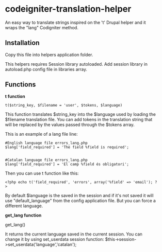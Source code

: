 codeigniter-translation-helper
==============================

An easy way to translate strings inspired on the 't' Drupal helper and it wraps the "lang" Codigniter method.

Installation
------------
Copy this file into helpers application folder.

This helpers requires Session library autoloaded. Add session library in autoload.php config file in libraries array.

Functions
---------

**t function**

    t($string_key, $filename = 'user', $tokens, $language)
    
This function translates $string_key into the $language used by loading the $filename translation file.
You can add tokens in the translation string that will be replaced by the values passed through the $tokens array.

This is an example of a lang file line:

    #English language file errors_lang.php
    $lang['field_required'] = 'The field %field is required';


    #Catalan language file errors_lang.php
    $lang['field_required'] = 'El camp %field és obligatori';
    
Then you can use t function like this:

    <?php echo t('field_required', 'errors', array('%field' => 'email'); ?>
    
By default $language is the saved in the session and if it's not saved it will use "default_language" from the config application file. But you can force a different language.

**get_lang function**

   get_lang()

It returns the current language saved in the current session.
You can change it by using set_userdata session function:
    $this->session->set_userdata('language','catalan');
